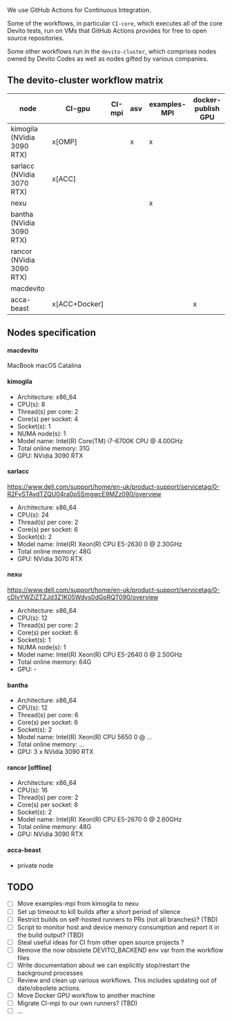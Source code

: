We use GitHub Actions for Continuous Integration.

Some of the workflows, in particular `CI-core`, which executes all of the core Devito tests, run on VMs that GitHub Actions provides for free to open source repositories.

Some other workflows run in the `devito-cluster`, which comprises nodes owned by Devito Codes as well as nodes gifted by various companies.

## The devito-cluster workflow matrix

node                           |     CI-gpu     |  CI-mpi  | asv  | examples-MPI | docker-publish GPU  |
------------------------------ | -------------- | -------- | ---- | ------------ | ------------------- |
kimogila   (NVidia 3090 RTX)   |     x[OMP]     |          |  x   |      x       |                     |
sarlacc    (NVidia 3070 RTX)   |     x[ACC]     |          |      |              |                     |
nexu                           |                |          |      |      x       |                     |
bantha     (NVidia 3090 RTX)   |                |          |      |              |                     |
rancor     (NVidia 3090 RTX)   |                |          |      |              |                     |
macdevito                      |                |          |      |              |                     |
acca-beast                     |  x[ACC+Docker] |          |      |              |          x          |

## Nodes specification

#### macdevito
MacBook
macOS Catalina

#### kimogila

* Architecture:                    x86_64
* CPU(s):                          8
* Thread(s) per core:              2
* Core(s) per socket:              4
* Socket(s):                       1
* NUMA node(s):                    1
* Model name:                      Intel(R) Core(TM) i7-6700K CPU @ 4.00GHz
* Total online memory:             31G
* GPU:                             NVidia 3090 RTX

#### sarlacc
https://www.dell.com/support/home/en-uk/product-support/servicetag/0-R2FySTAydTZQU04ra0p5SmgwcE9MZz090/overview

* Architecture:                    x86_64
* CPU(s):                          24
* Thread(s) per core:              2
* Core(s) per socket:              6
* Socket(s):                       2
* Model name:                      Intel(R) Xeon(R) CPU E5-2630 0 @ 2.30GHz
* Total online memory:             48G
* GPU:                             NVidia 3070 RTX

#### nexu
https://www.dell.com/support/home/en-uk/product-support/servicetag/0-cDlvYWZiZTZJd3Z1K05Wdys0dGpRQT090/overview

* Architecture:                    x86_64
* CPU(s):                          12
* Thread(s) per core:              2
* Core(s) per socket:              6
* Socket(s):                       1
* NUMA node(s):                    1
* Model name:                      Intel(R) Xeon(R) CPU E5-2640 0 @ 2.50GHz
* Total online memory:             64G
* GPU: -

#### bantha

* Architecture:                    x86_64
* CPU(s):                          12
* Thread(s) per core:              6
* Core(s) per socket:              6
* Socket(s):                       2
* Model name:                      Intel(R) Xeon(R) CPU 5650 0 @ ...
* Total online memory:             ...
* GPU:                             3 x NVidia 3090 RTX

#### rancor [offline]

* Architecture:                    x86_64
* CPU(s):                          16
* Thread(s) per core:              2
* Core(s) per socket:              8
* Socket(s):                       2
* Model name:                      Intel(R) Xeon(R) CPU E5-2670 0 @ 2.60GHz
* Total online memory:             48G
* GPU:                             NVidia 3090 RTX

#### acca-beast

* private node


## TODO

* [ ] Move examples-mpi from kimogila to nexu
* [ ] Set up timeout to kill builds after a short period of silence
* [ ] Restrict builds on self-hosted runners to PRs (not all branches)? (TBD)
* [ ] Script to monitor host and device memory consumption and report it in the build output? (TBD)
* [ ] Steal useful ideas for CI from other open source projects ?
* [ ] Remove the now obsolete DEVITO_BACKEND env var from the workflow files
* [ ] Write documentation about we can explicitly stop/restart the background processes
* [ ] Review and clean up various workflows. This includes updating out of date/obsolete actions.
* [ ] Move Docker GPU workflow to another machine
* [ ] Migrate CI-mpi to our own runners? (TBD)
* [ ] ...